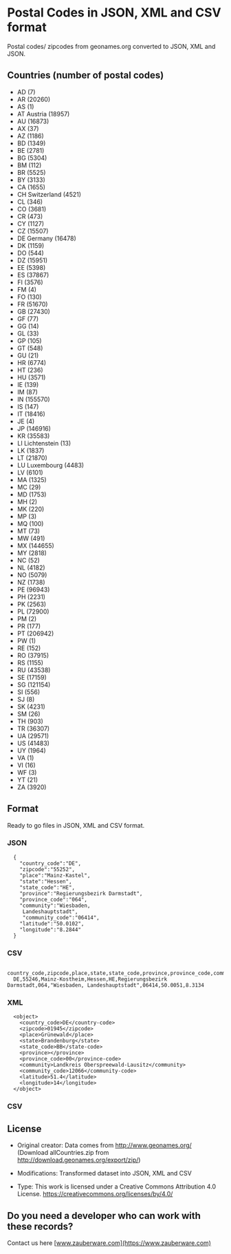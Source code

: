 # Postal Codes in JSON, XML and CSV format

Postal codes/ zipcodes from geonames.org converted to JSON, XML and JSON.

## Countries (number of postal codes)

- AD (7)
- AR (20260)
- AS (1)
- AT Austria (18957)
- AU (16873)
- AX (37)
- AZ (1186)
- BD (1349)
- BE (2781)
- BG (5304)
- BM (112)
- BR (5525)
- BY (3133)
- CA (1655)
- CH Switzerland (4521)
- CL (346)
- CO (3681)
- CR (473)
- CY (1127)
- CZ (15507)
- DE Germany (16478)
- DK (1159)
- DO (544)
- DZ (15951)
- EE (5398)
- ES (37867)
- FI (3576)
- FM (4)
- FO (130)
- FR (51670)
- GB (27430)
- GF (77)
- GG (14)
- GL (33)
- GP (105)
- GT (548)
- GU (21)
- HR (6774)
- HT (236)
- HU (3571)
- IE (139)
- IM (87)
- IN (155570)
- IS (147)
- IT (18416)
- JE (4)
- JP (146916)
- KR (35583)
- LI Lichtenstein (13)
- LK (1837)
- LT (21870)
- LU Luxembourg (4483)
- LV (6101)
- MA (1325)
- MC (29)
- MD (1753)
- MH (2)
- MK (220)
- MP (3)
- MQ (100)
- MT (73)
- MW (491)
- MX (144655)
- MY (2818)
- NC (52)
- NL (4182)
- NO (5079)
- NZ (1738)
- PE (96943)
- PH (2231)
- PK (2563)
- PL (72900)
- PM (2)
- PR (177)
- PT (206942)
- PW (1)
- RE (152)
- RO (37915)
- RS (1155)
- RU (43538)
- SE (17159)
- SG (121154)
- SI (556)
- SJ (8)
- SK (4231)
- SM (26)
- TH (903)
- TR (36307)
- UA (29571)
- US (41483)
- UY (1964)
- VA (1)
- VI (16)
- WF (3)
- YT (21)
- ZA (3920)

## Format

Ready to go files in JSON, XML and CSV format.

### JSON

```
  {
    "country_code":"DE",
    "zipcode":"55252",
    "place":"Mainz-Kastel",
    "state":"Hessen",
    "state_code":"HE",
    "province":"Regierungsbezirk Darmstadt",
    "province_code":"064",
    "community":"Wiesbaden,
     Landeshauptstadt",
     "community_code":"06414",
    "latitude":"50.0102",
    "longitude":"8.2844"
  }
```

### CSV

```
  country_code,zipcode,place,state,state_code,province,province_code,community,community_code,latitude,longitude
  DE,55246,Mainz-Kostheim,Hessen,HE,Regierungsbezirk Darmstadt,064,"Wiesbaden, Landeshauptstadt",06414,50.0051,8.3134

```

### XML

```
  <object>
    <country_code>DE</country-code>
    <zipcode>01945</zipcode>
    <place>Grünewald</place>
    <state>Brandenburg</state>
    <state_code>BB</state-code>
    <province></province>
    <province_code>00</province-code>
    <community>Landkreis Oberspreewald-Lausitz</community>
    <community_code>12066</community-code>
    <latitude>51.4</latitude>
    <longitude>14</longitude>
  </object>
```

### CSV

## License

- Original creator: Data comes from http://www.geonames.org/ (Download allCountries.zip from http://download.geonames.org/export/zip/)
- Modifications: Transformed dataset into JSON, XML and CSV

- Type: This work is licensed under a Creative Commons Attribution 4.0 License. https://creativecommons.org/licenses/by/4.0/

## Do you need a developer who can work with these records?

Contact us here [www.zauberware.com](https://www.zauberware.com)
